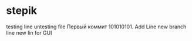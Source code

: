 # stepik
testing line
untesting file
Первый коммит
101010101.
Add Line
new branch line
new lin for GUI
